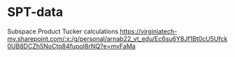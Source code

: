 # SPT-data
Subspace Product Tucker calculations
https://virginiatech-my.sharepoint.com/:x:/g/personal/arnab22_vt_edu/Ec6su6Y8Jf1Bt0cU5Ufck0UB8DCZh5NoCtq84fupoI8rNQ?e=mvFaMa
